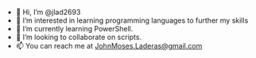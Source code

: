 - 👋 Hi, I’m @jlad2693
- 👀 I’m interested in learning programming languages to further my skills
- 🌱 I’m currently learning PowerShell.
- 💞️ I’m looking to collaborate on scripts.
- 📫 You can reach me at JohnMoses.Laderas@gmail.com

<!---
jlad2693/jlad2693 is a ✨ special ✨ repository because its `README.md` (this file) appears on your GitHub profile.
You can click the Preview link to take a look at your changes.
--->

